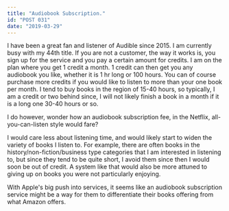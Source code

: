 ```yaml
---
title: "Audiobook Subscription."
id: "POST 031"
date: "2019-03-29"
---
```


I have been a great fan and listener of Audible since 2015. I am currently busy with my 44th title. If you are not a customer, the way it works is, you sign up for the service and you pay a certain amount for credits. I am on the plan where you get 1 credit a month. 1 credit can then get you any audiobook you like, whether it is 1 hr long or 100 hours. You can of course purchase more credits if you would like to listen to more than your one book per month. I tend to buy books in the region of 15-40 hours, so typically, I am a credit or two behind since, I will not likely finish a book in a month if it is a long one 30-40 hours or so. 

I do however, wonder how an audiobook subscription fee, in the Netflix, all-you-can-listen style would fare? 

I would care less about listening time, and would likely start to widen the variety of books I listen to. For example, there are often books in the history/non-fiction/business type categories that I am interested in listening to, but since they tend to be quite short, I avoid them since then I would soon be out of credit. A system like that would also be more attuned to giving up on books you were not particularly enjoying. 

With Apple's big push into services, it seems like an audiobook subscription service might be a way for them to differentiate their books offering from what Amazon offers. 

